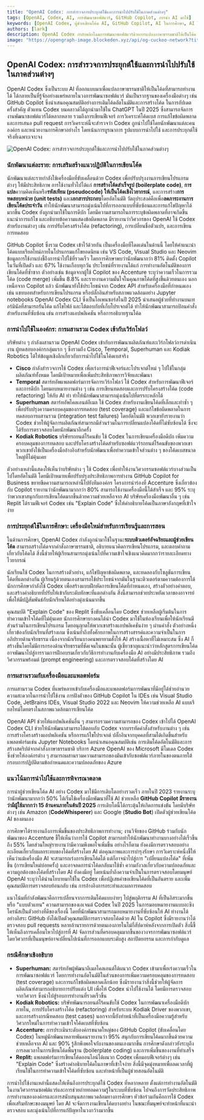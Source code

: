 ```yaml
---
title: "OpenAI Codex: การสำรวจการประยุกต์ใช้และการนำไปปรับใช้ในภาคส่วนต่างๆ"
tags: [OpenAI, Codex, AI, การพัฒนาซอฟต์แวร์, GitHub Copilot, การนำ AI มาใช้]
keywords: [OpenAI Codex, ผู้ช่วยเขียนโค้ด AI, GitHub Copilot, AI ในการศึกษา, AI ในกระบวนการทำงานขององค์กร]
authors: [lark]
description: OpenAI Codex กำลังพลิกโฉมการพัฒนาซอฟต์แวร์ด้วยการแปลงภาษาธรรมชาติให้เป็นโค้ด ช่วยเพิ่มประสิทธิภาพการทำงานสำหรับนักพัฒนา องค์กร และสถาบันการศึกษา บทความนี้จะสำรวจการประยุกต์ใช้ที่หลากหลาย แนวโน้มการนำไปใช้ และผลกระทบต่ออนาคตของการเขียนโค้ดที่ใช้ AI ช่วย
image: "https://opengraph-image.blockeden.xyz/api/og-cuckoo-network?title=OpenAI%20Codex%3A%20%E0%B8%81%E0%B8%B2%E0%B8%A3%E0%B8%AA%E0%B8%B3%E0%B8%A3%E0%B8%A7%E0%B8%88%E0%B8%81%E0%B8%B2%E0%B8%A3%E0%B8%9B%E0%B8%A3%E0%B8%B0%E0%B8%A2%E0%B8%B8%E0%B8%81%E0%B8%95%E0%B9%8C%E0%B9%83%E0%B8%8A%E0%B9%89%E0%B9%81%E0%B8%A5%E0%B8%B0%E0%B8%81%E0%B8%B2%E0%B8%A3%E0%B8%99%E0%B8%B3%E0%B9%84%E0%B8%9B%E0%B8%9B%E0%B8%A3%E0%B8%B1%E0%B8%9A%E0%B9%83%E0%B8%8A%E0%B9%89%E0%B9%83%E0%B8%99%E0%B8%A0%E0%B8%B2%E0%B8%84%E0%B8%AA%E0%B9%88%E0%B8%A7%E0%B8%99%E0%B8%95%E0%B9%88%E0%B8%B2%E0%B8%87%E0%B9%86"
---
```


## OpenAI Codex: การสำรวจการประยุกต์ใช้และการนำไปปรับใช้ในภาคส่วนต่างๆ

OpenAI Codex ซึ่งเป็นระบบ AI ที่ออกแบบมาเพื่อแปลภาษาธรรมชาติให้เป็นโค้ดที่สามารถทำงานได้ ได้กลายเป็นที่รู้จักอย่างแพร่หลายในวงการพัฒนาซอฟต์แวร์ มันเป็นรากฐานของเครื่องมือต่างๆ เช่น GitHub Copilot ซึ่งนำเสนอคุณสมบัติอย่างการเติมโค้ดอัตโนมัติและการสร้างโค้ด ในการอัปเดตครั้งสำคัญ ตัวแทน Codex บนคลาวด์ได้ถูกนำมาใช้ใน ChatGPT ในปี 2025 ซึ่งสามารถจัดการงานพัฒนาซอฟต์แวร์ได้หลากหลาย รวมถึงการเขียนฟีเจอร์ การวิเคราะห์โค้ดเบส การแก้ไขข้อผิดพลาด และการเสนอ pull request การวิเคราะห์นี้จะสำรวจว่า Codex ถูกนำไปใช้โดยนักพัฒนาแต่ละคน องค์กร และหน่วยงานการศึกษาอย่างไร โดยเน้นการบูรณาการ รูปแบบการนำไปใช้ และการประยุกต์ใช้จริงที่เฉพาะเจาะจง

![OpenAI Codex: การสำรวจการประยุกต์ใช้และการนำไปปรับใช้ในภาคส่วนต่างๆ](https://opengraph-image.blockeden.xyz/api/og-cuckoo-network?title=OpenAI%20Codex%3A%20%E0%B8%81%E0%B8%B2%E0%B8%A3%E0%B8%AA%E0%B8%B3%E0%B8%A3%E0%B8%A7%E0%B8%88%E0%B8%81%E0%B8%B2%E0%B8%A3%E0%B8%9B%E0%B8%A3%E0%B8%B0%E0%B8%A2%E0%B8%B8%E0%B8%81%E0%B8%95%E0%B9%8C%E0%B9%83%E0%B8%8A%E0%B9%89%E0%B9%81%E0%B8%A5%E0%B8%B0%E0%B8%81%E0%B8%B2%E0%B8%A3%E0%B8%99%E0%B8%B3%E0%B9%84%E0%B8%9B%E0%B8%9B%E0%B8%A3%E0%B8%B1%E0%B8%9A%E0%B9%83%E0%B8%8A%E0%B9%89%E0%B9%83%E0%B8%99%E0%B8%A0%E0%B8%B2%E0%B8%84%E0%B8%AA%E0%B9%88%E0%B8%A7%E0%B8%99%E0%B8%95%E0%B9%88%E0%B8%B2%E0%B8%87%E0%B9%86)

### นักพัฒนาแต่ละราย: การเสริมสร้างแนวปฏิบัติในการเขียนโค้ด

นักพัฒนาแต่ละรายกำลังใช้เครื่องมือที่ขับเคลื่อนด้วย Codex เพื่อปรับปรุงงานการเขียนโปรแกรมต่างๆ ให้มีประสิทธิภาพ การใช้งานทั่วไปได้แก่ **การสร้างโค้ดสำเร็จรูป (boilerplate code)**, **การแปล**ความคิดเห็นหรือ**รหัสเทียม (pseudocode) ให้เป็นโค้ดเชิงไวยากรณ์**, และการสร้าง**การทดสอบหน่วย (unit tests)** และ**เอกสารประกอบ**โดยอัตโนมัติ วัตถุประสงค์คือเพื่อ**ลดภาระงานการเขียนโค้ดประจำวัน** ทำให้นักพัฒนาสามารถมุ่งเน้นไปที่การออกแบบที่ซับซ้อนและการแก้ไขปัญหาได้มากขึ้น Codex ยังถูกนำมาใช้ในการดีบัก โดยมีความสามารถในการระบุข้อผิดพลาดที่อาจเกิดขึ้น แนะนำการแก้ไข และอธิบายข้อความแสดงข้อผิดพลาด มีรายงานว่าวิศวกรของ OpenAI ใช้ Codex สำหรับงานต่างๆ เช่น การปรับโครงสร้างโค้ด (refactoring), การเปลี่ยนชื่อตัวแปร, และการเขียนการทดสอบ

GitHub Copilot ซึ่งรวม Codex เข้าไว้ด้วยกัน เป็นเครื่องมือที่โดดเด่นในด้านนี้ โดยให้คำแนะนำโค้ดแบบเรียลไทม์ภายในโปรแกรมแก้ไขยอดนิยม เช่น VS Code, Visual Studio และ Neovim ข้อมูลการใช้งานบ่งชี้ถึงการนำไปใช้ที่รวดเร็ว โดยการศึกษาพบว่านักพัฒนากว่า 81% ติดตั้ง Copilot ในวันที่เปิดตัว และ 67% ใช้งานเกือบทุกวัน ประโยชน์ที่รายงานได้แก่ การทำงานอัตโนมัติของการเขียนโค้ดที่ซ้ำซาก ตัวอย่างเช่น ข้อมูลจากผู้ใช้ Copilot ของ Accenture ระบุว่าความเร็วในการรวมโค้ด (code merge) เพิ่มขึ้น 8.8% และรายงานความมั่นใจในคุณภาพโค้ดที่สูงขึ้นด้วยตนเอง นอกเหนือจาก Copilot แล้ว นักพัฒนายังใช้ประโยชน์จาก Codex API สำหรับเครื่องมือที่กำหนดเอง เช่น แชทบอทสำหรับการเขียนโปรแกรม หรือปลั๊กอินสำหรับสภาพแวดล้อมอย่าง Jupyter notebooks OpenAI Codex CLI ซึ่งเป็นโอเพนซอร์สในปี 2025 นำเสนอผู้ช่วยที่ทำงานบนเทอร์มินัลที่สามารถรันโค้ด แก้ไขไฟล์ และโต้ตอบกับที่เก็บโปรเจกต์ได้ ทำให้นักพัฒนาสามารถป้อนคำสั่งสำหรับงานที่ซับซ้อน เช่น การสร้างแอปพลิเคชัน หรือการอธิบายฐานโค้ด

### การนำไปใช้ในองค์กร: การผสานรวม Codex เข้ากับเวิร์กโฟลว์

บริษัทต่าง ๆ กำลังผสานรวม OpenAI Codex เข้ากับการพัฒนาผลิตภัณฑ์และเวิร์กโฟลว์การดำเนินงาน ผู้ทดสอบองค์กรกลุ่มแรก ๆ ซึ่งรวมถึง Cisco, Temporal, Superhuman และ Kodiak Robotics ได้ให้ข้อมูลเชิงลึกเกี่ยวกับการนำไปใช้ในโค้ดเบสจริง

*   **Cisco** กำลังสำรวจการใช้ Codex เพื่อเร่งการนำฟีเจอร์และโปรเจกต์ใหม่ ๆ ไปใช้ในกลุ่มผลิตภัณฑ์ทั้งหมด โดยมีเป้าหมายเพื่อเพิ่มประสิทธิภาพการวิจัยและพัฒนา
*   **Temporal** สตาร์ทอัพแพลตฟอร์มการจัดการเวิร์กโฟลว์ ใช้ Codex สำหรับการพัฒนาฟีเจอร์และการดีบัก โดยมอบหมายงานต่าง ๆ เช่น การเขียนทดสอบและการปรับโครงสร้างโค้ด (code refactoring) ให้กับ AI ทำ ทำให้นักพัฒนาสามารถมุ่งเน้นไปที่ตรรกะหลักได้
*   **Superhuman** สตาร์ทอัพไคลเอนต์อีเมล ใช้ Codex สำหรับงานเขียนโค้ดที่เล็กและทำซ้ำ ๆ เพื่อปรับปรุงความครอบคลุมของการทดสอบ (test coverage) และแก้ไขข้อผิดพลาดในการทดสอบการผสานรวม (integration test failures) โดยอัตโนมัติ พวกเขายังรายงานว่า Codex ช่วยให้ผู้จัดการผลิตภัณฑ์สามารถมีส่วนร่วมในการเปลี่ยนแปลงโค้ดที่ไม่ซับซ้อนได้ ซึ่งจะได้รับการตรวจสอบโดยนักพัฒนาอีกครั้ง
*   **Kodiak Robotics** บริษัทรถยนต์ไร้คนขับ ใช้ Codex ในการเขียนเครื่องมือดีบัก เพิ่มความครอบคลุมของการทดสอบ และปรับโครงสร้างโค้ดสำหรับซอฟต์แวร์รถยนต์ไร้คนขับของพวกเขา พวกเขายังใช้เป็นเครื่องมืออ้างอิงสำหรับนักพัฒนาเพื่อทำความเข้าใจส่วนต่าง ๆ ของโค้ดเบสขนาดใหญ่ที่ไม่คุ้นเคย

ตัวอย่างเหล่านี้แสดงให้เห็นว่าบริษัทต่าง ๆ ใช้ Codex เพื่อทำให้งานวิศวกรรมซอฟต์แวร์บางส่วนเป็นไปโดยอัตโนมัติ โดยมีเป้าหมายเพื่อปรับปรุงประสิทธิภาพการทำงาน GitHub Copilot for Business ขยายขีดความสามารถเหล่านี้ไปยังทีมองค์กร โครงการนำร่องที่ Accenture ซึ่งเกี่ยวข้องกับ Copilot รายงานว่านักพัฒนามากกว่า 80% สามารถใช้งานเครื่องมือนี้ได้สำเร็จ และ 95% ระบุว่าพวกเขาสนุกกับการเขียนโค้ดมากขึ้นด้วยความช่วยเหลือจาก AI บริษัทเครื่องมือพัฒนาอื่น ๆ เช่น Replit ได้รวมฟีเจอร์ Codex เช่น "Explain Code" ซึ่งให้คำอธิบายโค้ดเป็นภาษาอังกฤษที่เข้าใจง่าย

### การประยุกต์ใช้ในการศึกษา: เครื่องมือใหม่สำหรับการเรียนรู้และการสอน

ในด้านการศึกษา, OpenAI Codex กำลังถูกนำมาใช้ในฐานะ**ระบบติวเตอร์อัจฉริยะและผู้ช่วยเขียนโค้ด** สามารถสร้างโค้ดจากคำสั่งภาษาธรรมชาติ, อธิบายแนวคิดการเขียนโปรแกรม, และตอบคำถามเกี่ยวกับโค้ดได้ สิ่งนี้ช่วยให้ผู้เรียนสามารถมุ่งเน้นไปที่ความเข้าใจเชิงแนวคิดมากกว่ารายละเอียดทางไวยากรณ์

นักเรียนใช้ Codex ในการสร้างตัวอย่าง, แก้ไขปัญหาข้อผิดพลาด, และทดลองกับโซลูชันการเขียนโค้ดที่แตกต่างกัน ผู้เรียนรู้ด้วยตนเองสามารถใช้ประโยชน์จากมันในฐานะติวเตอร์ตามความต้องการได้ นักการศึกษากำลังใช้ Codex เพื่อสร้างแบบฝึกหัดการเขียนโค้ดที่กำหนดเอง, สร้างตัวอย่างคำตอบ, และสร้างคำอธิบายที่ปรับให้เข้ากับระดับทักษะที่แตกต่างกัน สิ่งนี้สามารถช่วยประหยัดเวลาของอาจารย์เพื่อให้มีปฏิสัมพันธ์กับนักเรียนได้อย่างมุ่งเน้นมากขึ้น

คุณสมบัติ "Explain Code" ของ Replit ซึ่งขับเคลื่อนโดย Codex ช่วยเหลือผู้เริ่มต้นในการทำความเข้าใจโค้ดที่ไม่คุ้นเคย นักการศึกษาบางคนได้นำ Codex มาใช้ในห้องเรียนเพื่อให้นักเรียนมีส่วนร่วมในการเขียนโปรแกรม โดยอนุญาตให้พวกเขาสร้างแอปพลิเคชันง่าย ๆ ผ่านคำสั่ง ตัวอย่างหนึ่งเกี่ยวข้องกับนักเรียนที่สร้างเกม ซึ่งเน้นย้ำถึงทั้งศักยภาพในการสร้างสรรค์และความจำเป็นในการอภิปรายด้านจริยธรรม เนื่องจากนักเรียนบางคนพยายามสั่งให้ AI สร้างเนื้อหาที่ไม่เหมาะสม ซึ่ง AI ก็สร้างขึ้นโดยไม่มีการกรองด้านจริยธรรมที่ชัดเจนในขณะนั้น ผู้เชี่ยวชาญแนะนำว่าหลักสูตรการเขียนโค้ดอาจพัฒนาไปสู่การรวมการฝึกอบรมเกี่ยวกับวิธีการทำงานกับเครื่องมือ AI อย่างมีประสิทธิภาพ รวมถึงวิศวกรรมพร้อมต์ (prompt engineering) และการตรวจสอบโค้ดที่สร้างโดย AI

### การผสานรวมกับเครื่องมือและแพลตฟอร์ม

การผสานรวม Codex ที่แพร่หลายเข้ากับเครื่องมือและแพลตฟอร์มการพัฒนาที่มีอยู่ได้ช่วยอำนวยความสะดวกในการนำไปใช้งาน การฝังตัวของ GitHub Copilot ใน IDEs เช่น Visual Studio Code, JetBrains IDEs, Visual Studio 2022 และ Neovim ให้ความช่วยเหลือ AI แบบเรียลไทม์โดยตรงในสภาพแวดล้อมการเขียนโค้ด

OpenAI API ช่วยให้แอปพลิเคชันอื่น ๆ สามารถรวมความสามารถของ Codex เข้าไปได้ OpenAI Codex CLI ช่วยให้นักพัฒนาสามารถโต้ตอบกับ Codex จากบรรทัดคำสั่งสำหรับงานต่าง ๆ เช่น การสร้างโครงสร้างแอปพลิเคชัน หรือการแก้ไขโปรเจกต์ ปลั๊กอินจากบุคคลที่สามได้เกิดขึ้นสำหรับแพลตฟอร์มเช่น Jupyter Notebooks โดยนำเสนอคุณสมบัติเช่น การเติมโค้ดอัตโนมัติและการสร้างสคริปต์จากคำสั่งภาษาธรรมชาติ บริการ Azure OpenAI ของ Microsoft มีโมเดล Codex ซึ่งช่วยให้องค์กรต่าง ๆ สามารถผสานรวมความสามารถของมันเข้ากับซอฟต์แวร์ภายในของตนภายใต้กรอบการปฏิบัติตามข้อกำหนดและความปลอดภัยของ Azure

### แนวโน้มการนำไปใช้และการพิจารณาตลาด

การนำผู้ช่วยเขียนโค้ด AI อย่าง Codex มาใช้มีการเติบโตอย่างรวดเร็ว ภายในปี 2023 รายงานระบุว่านักพัฒนามากกว่า 50% ได้เริ่มใช้เครื่องมือพัฒนาที่ใช้ AI ช่วยเหลือ **GitHub Copilot มีรายงานว่ามีผู้ใช้มากกว่า 15 ล้านคนภายในต้นปี 2025** การเติบโตนี้ได้กระตุ้นให้เกิดการแข่งขัน โดยมีบริษัทต่างๆ เช่น Amazon (**CodeWhisperer**) และ Google (**Studio Bot**) เปิดตัวผู้ช่วยเขียนโค้ด AI ของตนเอง

การศึกษาได้รายงานถึงการเพิ่มขึ้นของประสิทธิภาพการทำงาน; งานวิจัยของ GitHub ร่วมกับนักพัฒนาของ Accenture ชี้ให้เห็นว่าการใช้ Copilot สามารถทำให้นักพัฒนาทำงานบางอย่างได้เร็วขึ้นถึง 55% โดยส่วนใหญ่รายงานว่ามีความพึงพอใจเพิ่มขึ้น อย่างไรก็ตาม ยังคงมีการตรวจสอบอย่างละเอียดเกี่ยวกับผลกระทบของโค้ดที่สร้างโดย AI ต่อคุณภาพและการบำรุงรักษา การวิเคราะห์หนึ่งชี้ให้เห็นว่าแม้เครื่องมือ AI จะสามารถเร่งการเขียนโค้ดได้ แต่ก็อาจนำไปสู่การ "เปลี่ยนแปลงโค้ด" ที่เพิ่มขึ้น (การเขียนใหม่บ่อยครั้ง) และอาจลดการนำโค้ดกลับมาใช้ซ้ำ ความกังวลเกี่ยวกับความปลอดภัยและความถูกต้องของโค้ดที่สร้างโดย AI ยังคงมีอยู่ โดยเน้นย้ำถึงความจำเป็นในการตรวจสอบโดยมนุษย์ OpenAI ระบุว่าได้นำนโยบายมาใช้ใน Codex เพื่อปฏิเสธคำขอเขียนโค้ดที่เป็นอันตราย และเพิ่มคุณสมบัติการตรวจสอบย้อนกลับ เช่น การอ้างอิงการกระทำและผลการทดสอบ

แนวโน้มที่กำลังพัฒนาคือการเปลี่ยนจากการเติมโค้ดแบบง่ายๆ ไปสู่พฤติกรรม AI ที่เป็นอิสระมากขึ้น หรือ "แบบตัวแทน" ความสามารถของเอเจนต์ Codex ในปี 2025 ในการมอบหมายงานแบบอะซิงโครนัสเป็นตัวอย่างที่ดีของเรื่องนี้ โดยที่นักพัฒนาสามารถมอบหมายงานที่ซับซ้อนให้ AI ทำงานได้อย่างอิสระ GitHub ยังได้เปิดตัวคุณสมบัติการตรวจสอบโค้ดด้วย AI ใน Copilot ซึ่งมีรายงานว่าได้ตรวจสอบ pull requests หลายล้านรายการด้วยตนเองภายในไม่กี่สัปดาห์หลังจากการเปิดตัว สิ่งนี้ชี้ให้เห็นถึงการเคลื่อนไหวไปสู่การที่ AI จัดการส่วนที่ครอบคลุมมากขึ้นของวงจรการพัฒนาซอฟต์แวร์ โดยวิศวกรที่เป็นมนุษย์อาจเปลี่ยนไปเน้นที่การออกแบบระดับสูง สถาปัตยกรรม และการกำกับดูแล

### กรณีศึกษาเชิงอธิบาย

*   **Superhuman:** สตาร์ทอัพผู้พัฒนาอีเมลไคลเอนต์ได้ผนวก Codex เข้ามาเพื่อเร่งความเร็วในการพัฒนาซอฟต์แวร์ โดยการทำงานอัตโนมัติในส่วนของการเพิ่มความครอบคลุมของการทดสอบ (test coverage) และการแก้ไขข้อผิดพลาดเล็กน้อย ซึ่งมีรายงานว่าสิ่งนี้ช่วยให้ผู้จัดการผลิตภัณฑ์สามารถอธิบายการปรับแต่ง UI เพื่อให้ Codex นำไปใช้งานได้ โดยมีการตรวจสอบจากวิศวกร ซึ่งนำไปสู่รอบการทำงานที่รวดเร็วขึ้น
*   **Kodiak Robotics:** บริษัทพัฒนารถยนต์ไร้คนขับใช้ Codex ในการพัฒนาเครื่องมือดีบักภายใน, การปรับโครงสร้างโค้ด (refactoring) สำหรับระบบ Kodiak Driver ของพวกเขา, และการสร้างกรณีทดสอบ (test cases) นอกจากนี้ยังทำหน้าที่เป็นเครื่องมือความรู้สำหรับวิศวกรใหม่ในการทำความเข้าใจโค้ดเบสที่ซับซ้อน
*   **Accenture:** การประเมินระดับองค์กรขนาดใหญ่ของ GitHub Copilot (ขับเคลื่อนโดย Codex) ในหมู่นักพัฒนาหลายพันคนรายงานว่า 95% สนุกกับการเขียนโค้ดมากขึ้นด้วยความช่วยเหลือจาก AI และ 90% รู้สึกพึงพอใจกับงานของตนเองมากขึ้น การศึกษาดังกล่าวยังระบุถึงการลดเวลาในการเขียนโค้ดพื้นฐาน (boilerplate coding) และการเพิ่มขึ้นของงานที่ทำเสร็จ
*   **Replit:** แพลตฟอร์มการเขียนโค้ดออนไลน์ได้ผนวก Codex เพื่อมอบฟีเจอร์ต่างๆ เช่น "Explain Code" ซึ่งสร้างคำอธิบายโค้ดในภาษาที่เข้าใจง่าย สิ่งนี้มีจุดมุ่งหมายเพื่อลดเวลาที่ผู้เรียนใช้ในการทำความเข้าใจโค้ดที่ซับซ้อน และทำหน้าที่เป็นผู้ช่วยสอนอัตโนมัติ

การนำไปใช้งานเหล่านี้แสดงให้เห็นถึงการประยุกต์ใช้ Codex ที่หลากหลาย ตั้งแต่การทำงานอัตโนมัติในงานวิศวกรรมซอฟต์แวร์และการช่วยถ่ายทอดความรู้ในระบบที่ซับซ้อน ไปจนถึงการวัดประสิทธิภาพการทำงานขององค์กรและการสนับสนุนสภาพแวดล้อมทางการศึกษา หัวข้อร่วมกันคือการใช้ Codex เพื่อเสริมทักษะของมนุษย์ โดย AI จะจัดการงานเขียนโค้ดบางอย่าง ในขณะที่มนุษย์จะทำหน้าที่แนะนำ ตรวจสอบ และมุ่งเน้นไปที่การแก้ปัญหาในวงกว้างมากขึ้น